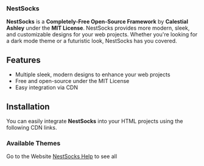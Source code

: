 ### NestSocks

**NestSocks** is a **Completely-Free Open-Source Framework** by **Calestial Ashley** under the **MIT License**.
NestSocks provides more modern, sleek, and customizable designs for your web projects. Whether you're looking for a dark mode theme or a futuristic look, NestSocks has you covered.

## Features

- Multiple sleek, modern designs to enhance your web projects
- Free and open-source under the MIT License
- Easy integration via CDN

## Installation

You can easily integrate **NestSocks** into your HTML projects using the following CDN links.

### Available Themes

Go to the Website [NestSocks Help](https://calestialashley35.github.io/NestSocksHelp/) to see all
